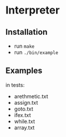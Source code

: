 Interpreter
=======


Installation    
------
* run `make`     
* run `./bin/example`     


Examples     
------
in tests:     
* arethmetic.txt     
* assign.txt    
* goto.txt    
* ifex.txt    
* while.txt     
* array.txt    

